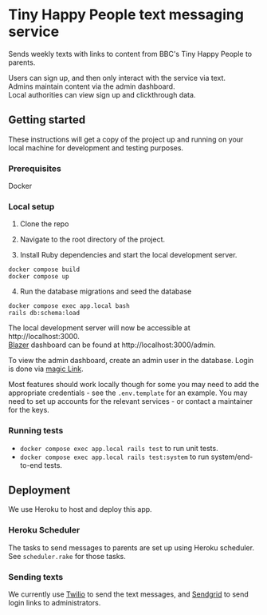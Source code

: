 # Tiny Happy People text messaging service

Sends weekly texts with links to content from BBC's Tiny Happy People to parents.

Users can sign up, and then only interact with the service via text.<br />
Admins maintain content via the admin dashboard.<br />
Local authorities can view sign up and clickthrough data.

## Getting started

These instructions will get a copy of the project up and running on your local machine for
development and testing purposes.

### Prerequisites

Docker

### Local setup

1. Clone the repo

2. Navigate to the root directory of the project.

3. Install Ruby dependencies and start the local development server.
```shell
docker compose build
docker compose up
```

4. Run the database migrations and seed the database
```shell
docker compose exec app.local bash
rails db:schema:load
```

The local development server will now be accessible at http://localhost:3000.<br />
[Blazer](https://github.com/ankane/blazer) dashboard can be found at http://localhost:3000/admin.

To view the admin dashboard, create an admin user in the database. Login is done via [magic Link](https://github.com/abevoelker/devise-passwordless).

Most features should work locally though for some you may need to add the appropriate credentials -
see the `.env.template` for an example. You may need to set up accounts for the relevant services -
or contact a maintainer for the keys.

### Running tests

- `docker compose exec app.local rails test` to run unit tests.
- `docker compose exec app.local rails test:system` to run system/end-to-end tests.

## Deployment

We use Heroku to host and deploy this app.

### Heroku Scheduler

The tasks to send messages to parents are set up using Heroku scheduler. See `scheduler.rake` for those tasks.

### Sending texts

We currently use [Twilio](https://www.twilio.com/en-us) to send the text messages, and [Sendgrid](https://sendgrid.com/en-us) to send login links to administrators.
